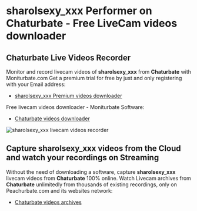 # sharolsexy_xxx Performer on Chaturbate - Free LiveCam videos downloader

## Chaturbate Live Videos Recorder

Monitor and record livecam videos of **sharolsexy_xxx** from **Chaturbate** with Moniturbate.com
Get a premium trial for free by just and only registering with your Email address:
* [sharolsexy_xxx Premium videos downloader](https://moniturbate.com/request-demo-licence-key.html)

Free livecam videos downloader - Moniturbate Software:
* [Chaturbate videos downloader](https://moniturbate.com/moniturbate-download-software.html)

![sharolsexy_xxx livecam videos recorder](https://peachurnet.com/templates/moniturbate-software.png)


## Capture sharolsexy_xxx videos from the Cloud and watch your recordings on Streaming

Without the need of downloading a software, capture **sharolsexy_xxx** livecam videos from **Chaturbate** 100% online.
Watch Livecam archives from **Chaturbate** unlimitedly from thousands of existing recordings, only on Peachurbate.com and its websites network:
* [Chaturbate videos archives](https://peachurnet.com/)